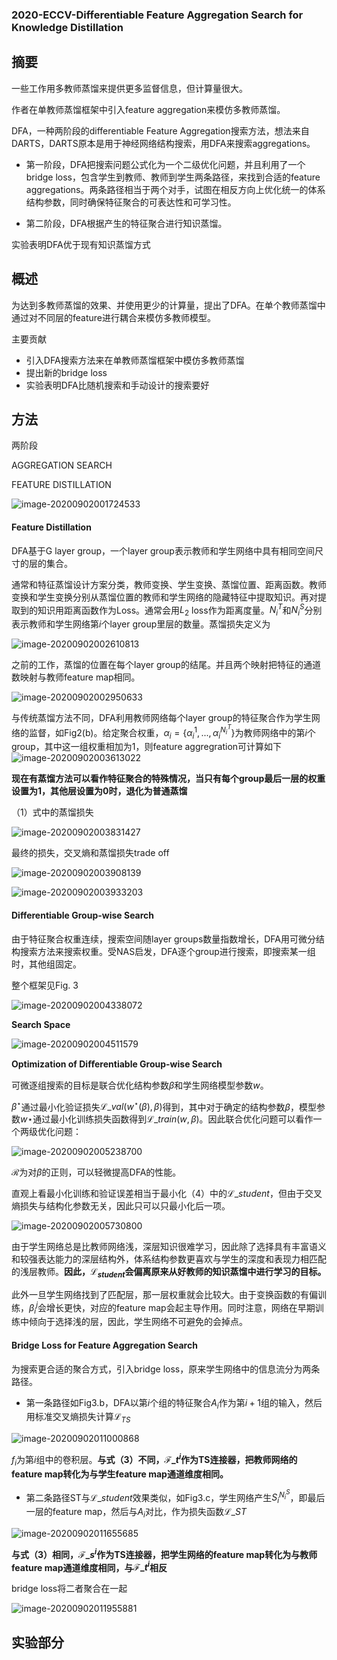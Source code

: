 ### 2020-ECCV-Differentiable Feature Aggregation Search for Knowledge Distillation



## 摘要

一些工作用多教师蒸馏来提供更多监督信息，但计算量很大。

作者在单教师蒸馏框架中引入feature aggregation来模仿多教师蒸馏。

DFA，一种两阶段的differentiable Feature Aggregation搜索方法，想法来自DARTS，DARTS原本是用于神经网络结构搜索，用DFA来搜索aggregations。



* 第一阶段，DFA把搜索问题公式化为一个二级优化问题，并且利用了一个bridge loss，包含学生到教师、教师到学生两条路径，来找到合适的feature aggregations。两条路径相当于两个对手，试图在相反方向上优化统一的体系结构参数，同时确保特征聚合的可表达性和可学习性。

* 第二阶段，DFA根据产生的特征聚合进行知识蒸馏。

实验表明DFA优于现有知识蒸馏方式



## 概述

为达到多教师蒸馏的效果、并使用更少的计算量，提出了DFA。在单个教师蒸馏中通过对不同层的feature进行耦合来模仿多教师模型。

主要贡献

* 引入DFA搜索方法来在单教师蒸馏框架中模仿多教师蒸馏
* 提出新的bridge loss
* 实验表明DFA比随机搜索和手动设计的搜索要好



## 方法

两阶段

AGGREGATION SEARCH

FEATURE DISTILLATION

![image-20200902001724533](https://github.com/RainbowLLL/paper-reading/blob/master/imgs/image-20200902001724533.png)

#### Feature Distillation

DFA基于G layer group，一个layer group表示教师和学生网络中具有相同空间尺寸的层的集合。

通常和特征蒸馏设计方案分类，教师变换、学生变换、蒸馏位置、距离函数。教师变换和学生变换分别从蒸馏位置的教师和学生网络的隐藏特征中提取知识。再对提取到的知识用距离函数作为Loss。通常会用$L_2$ loss作为距离度量。$N_i^{T}$和$N_i^{S}$分别表示教师和学生网络第$i$个layer group里层的数量。蒸馏损失定义为

![image-20200902002610813](https://github.com/RainbowLLL/paper-reading/blob/master/imgs/image-20200902002610813.png)

之前的工作，蒸馏的位置在每个layer group的结尾。并且两个映射把特征的通道数映射与教师feature map相同。

![image-20200902002950633](https://github.com/RainbowLLL/paper-reading/blob/master/imgs/image-20200902002950633.png)

与传统蒸馏方法不同，DFA利用教师网络每个layer group的特征聚合作为学生网络的监督，如Fig2(b)。给定聚合权重，$\alpha_i=\{\alpha_i^1,...,\alpha_i^{N_i^T}\}$为教师网络中的第$i$个group，其中这一组权重相加为1，则feature aggregration可计算如下![image-20200902003613022](https://github.com/RainbowLLL/paper-reading/blob/master/imgs/image-20200902003613022.png)

**现在有蒸馏方法可以看作特征聚合的特殊情况，当只有每个group最后一层的权重设置为1，其他层设置为0时，退化为普通蒸馏**

（1）式中的蒸馏损失

![image-20200902003831427](https://github.com/RainbowLLL/paper-reading/blob/master/imgs/image-20200902003831427.png)

最终的损失，交叉熵和蒸馏损失trade off

![image-20200902003908139](https://github.com/RainbowLLL/paper-reading/blob/master/imgs/image-20200902003908139.png)

![image-20200902003933203](https://github.com/RainbowLLL/paper-reading/blob/master/imgs/image-20200902003933203.png)





#### Differentiable Group-wise Search

由于特征聚合权重连续，搜索空间随layer groups数量指数增长，DFA用可微分结构搜索方法来搜索权重。受NAS启发，DFA逐个group进行搜索，即搜索某一组时，其他组固定。

整个框架见Fig. 3

![image-20200902004338072](https://github.com/RainbowLLL/paper-reading/blob/master/imgs/image-20200902004338072.png)



**Search Space**

![image-20200902004511579](https://github.com/RainbowLLL/paper-reading/blob/master/imgs/image-20200902004511579.png)

**Optimization of Diﬀerentiable Group-wise Search**

可微逐组搜索的目标是联合优化结构参数$\beta$和学生网络模型参数$w$。

$\beta^{\star}$通过最小化验证损失$\mathcal{L}\_{val}\left(w^{\star}\left(\beta\right),\beta\right)$得到，其中对于确定的结构参数$\beta$，模型参数$w\star$通过最小化训练损失函数得到$\mathcal{L}\_{train}\left(w,\beta\right)$。因此联合优化问题可以看作一个两级优化问题：

![image-20200902005238700](https://github.com/RainbowLLL/paper-reading/blob/master/imgs/image-20200902005238700.png)

$\mathcal{R}$为对$\beta$的正则，可以轻微提高DFA的性能。

直观上看最小化训练和验证误差相当于最小化（4）中的$\mathcal{L}\_{student}$，但由于交叉熵损失与结构化参数无关，因此只可以只最小化后一项。

![image-20200902005730800](https://github.com/RainbowLLL/paper-reading/blob/master/imgs/image-20200902005730800.png)

由于学生网络总是比教师网络浅，深层知识很难学习，因此除了选择具有丰富语义和较强表达能力的深层结构外，体系结构参数更喜欢与学生的深度和表现力相匹配的浅层教师。**因此，$\mathcal{L}_{student}$会偏离原来从好教师的知识蒸馏中进行学习的目标。**

此外一旦学生网络找到了匹配层，那一层权重就会比较大。由于变换函数的有偏训练，$\beta_i^j$会增长更快，对应的feature map会起主导作用。同时注意，网络在早期训练中倾向于选择浅的层，因此，学生网络不可避免的会掉点。



#### Bridge Loss for Feature Aggregation Search

为搜索更合适的聚合方式，引入bridge loss，原来学生网络中的信息流分为两条路径。

* 第一条路径如Fig3.b，DFA以第$i$个组的特征聚合$A_i$作为第$i+1$组的输入，然后用标准交叉熵损失计算$\mathcal{L}_{TS}$

![image-20200902011000868](https://github.com/RainbowLLL/paper-reading/blob/master/imgs/image-20200902011000868.png)

$f_i$为第$i$组中的卷积层。**与式（3）不同，$\mathcal{F}\_t^i$作为TS连接器，把教师网络的feature map转化为与学生feature map通道维度相同。**

* 第二条路径ST与$\mathcal{L}\_{student}$效果类似，如Fig3.c，学生网络产生$S_i^{N_i^S}$，即最后一层的feature map，然后与$A_i$对比，作为损失函数$\mathcal{L}\_{ST}$

![image-20200902011655685](https://github.com/RainbowLLL/paper-reading/blob/master/imgs/image-20200902011655685.png)

**与式（3）相同，$\mathcal{F}\_s^i$作为TS连接器，把学生网络的feature map转化为与教师feature map通道维度相同，与$\mathcal{F}\_t^i$相反**



bridge loss将二者聚合在一起

![image-20200902011955881](https://github.com/RainbowLLL/paper-reading/blob/master/imgs/image-20200902011955881.png)





## 实验部分

